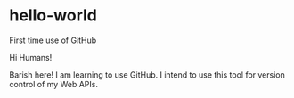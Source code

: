 # hello-world
First time use of GitHub

Hi Humans!

Barish here! I am learning to use GitHub. I intend to use this tool for version control of my Web APIs. 
